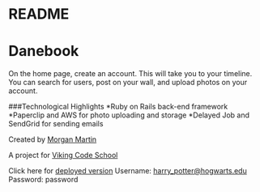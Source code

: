 # README

Danebook
========

On the home page, create an account. This will take you to your timeline. You can search for users, post on your wall, and upload photos on your account. 

###Technological Highlights
*Ruby on Rails back-end framework
*Paperclip and AWS for photo uploading and storage
*Delayed Job and SendGrid for sending emails

Created by [Morgan Martin](https://github.com/morgancmartin)

A project for [Viking Code School](http://vikingcodeschool.com)

Click here for [deployed version](https://peaceful-fjord-47199.herokuapp.com/login)
Username: harry_potter@hogwarts.edu
Password: password

